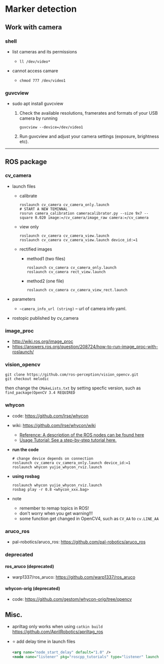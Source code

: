 # Marker detection

## Work with camera

### shell

- list cameras and its permissions
  
  - `ll /dev/video*`
- cannot access camare
  
  - `chmod 777 /dev/video1`

### guvcview

- sudo apt install guvcview
    1. Check the available resolutions, framerates and formats of your USB camera by running

       ```shell
       guvcview --device=/dev/video1
       ```

    2. Run guvcview and adjust your camera settings (exposure, brightness etc).

---

## ROS package

### cv_camera

- launch files
  - calibrate

    ```shell
    roslaunch cv_camera cv_camera_only.launch
    # START A NEW TEMINNAL
    rosrun camera_calibration cameracalibrator.py --size 9x7 --square 0.020 image:=/cv_camera/image_raw camera:=/cv_camera
    ```

  - view only

    ```shell
    roslaunch cv_camera cv_camera_view.launch
    roslaunch cv_camera cv_camera_view.launch device_id:=1
    ```

  - rectified images
    - method1 (two files)

      ```shell
      roslaunch cv_camera cv_camera_only.launch
      roslaunch cv_camera rect_view.launch
      ```

    - method2 (one file)

      ```shell
      roslaunch cv_camera cv_camera_view_rect.launch
      ```

- parameters
  - `~camera_info_url (string)` – url of camera info yaml.

- rostopic published by cv_camera

### image_proc

- http://wiki.ros.org/image_proc
- https://answers.ros.org/question/208724/how-to-run-image_proc-with-roslaunch/

### vision_opencv

```shell
git clone https://github.com/ros-perception/vision_opencv.git
git checkout melodic
```

then change the `CMakeLists.txt` by setting specfic version, such as `find_package(OpenCV 3.4 REQUIRED`

### whycon

- code: https://github.com/lrse/whycon
- wiki: https://github.com/lrse/whycon/wiki
  - [Reference: A description of the ROS nodes can be found here](https://github.com/lrse/whycon/wiki/Reference)
  - [Usage Tutorial: See a step-by-step tutorial here.](https://github.com/lrse/whycon/wiki/Tutorial)

- **run the code**

  ```shell
  # change device depends on connection
  roslaunch cv_camera cv_camera_only.launch device_id:=1
  roslaunch whycon yujie_whycon_rviz.launch
  ```

- **using rosbag**

  ```shell
  roslaunch whycon yujie_whycon_rviz.launch
  rosbag play -r 0.8 <whycon_xxx.bag>
  ```
  

- note
  - remember to remap topics in ROS!
  - don't worry when you get warning!!!
  - some function get changed in OpenCV4, such as `CV_AA` to `cv.LINE_AA`

### aruco_ros

- pal-robotics/aruco_ros: <https://github.com/pal-robotics/aruco_ros>

### deprecated

#### ros_aruco (deprecated)

- warp1337/ros_aruco: <https://github.com/warp1337/ros_aruco>

#### whycon-orig (deprecated)

- code: https://github.com/gestom/whycon-orig/tree/opencv

## Misc.

- apriltag only works when using `catkin build` https://github.com/AprilRobotics/apriltag_ros
- ⭐ add delay time in launch files

  ```xml
  <arg name="node_start_delay" default="1.0" />  
  <node name="listener" pkg="roscpp_tutorials" type="listener" launch-prefix="bash -c 'sleep $(arg node_start_delay); $0 $@' " />
  ```
  